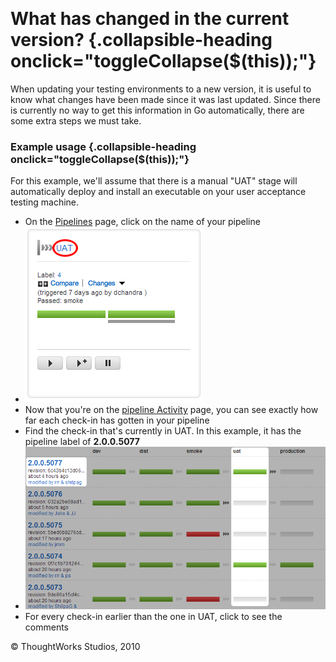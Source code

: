 
 

What has changed in the current version? {.collapsible-heading onclick="toggleCollapse($(this));"}
========================================

When updating your testing environments to a new version, it is useful
to know what changes have been made since it was last updated. Since
there is currently no way to get this information in Go automatically,
there are some extra steps we must take.

### Example usage {.collapsible-heading onclick="toggleCollapse($(this));"}

For this example, we'll assume that there is a manual "UAT" stage will
automatically deploy and install an executable on your user acceptance
testing machine.

-   On the [Pipelines](../navigations/Pipelines_Dashboard_page.html) page, click on the
    name of your pipeline
-   ![](../resources/images/cruise/tester/what_has_changed/1_click_pipeline_name.png)
-   Now that you're on the [pipeline
    Activity](../navigations/pipeline_activity_page.html) page, you can see exactly how
    far each check-in has gotten in your pipeline
-   Find the check-in that's currently in UAT. In this example, it has
    the pipeline label of **2.0.0.5077**
-   ![](../resources/images/cruise/tester/what_has_changed/2_find_in_uat.png)
-   For every check-in earlier than the one in UAT, click to see the
    comments





© ThoughtWorks Studios, 2010

